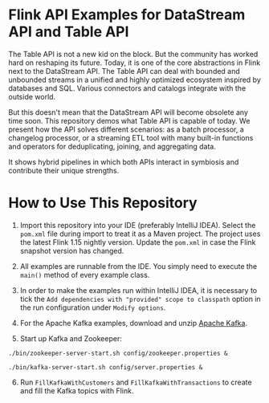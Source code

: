# Flink API Examples for DataStream API and Table API

The Table API is not a new kid on the block. But the community has worked hard on reshaping its future. Today, it is one
of the core abstractions in Flink next to the DataStream API. The Table API can deal with bounded and unbounded streams
in a unified and highly optimized ecosystem inspired by databases and SQL. Various connectors and catalogs integrate
with the outside world.

But this doesn't mean that the DataStream API will become obsolete any time soon. This repository demos what Table API
is capable of today. We present how the API solves different scenarios:
as a batch processor, a changelog processor, or a streaming ETL tool with many built-in functions and operators for
deduplicating, joining, and aggregating data.

It shows hybrid pipelines in which both APIs interact in symbiosis and contribute their unique strengths.

# How to Use This Repository

1. Import this repository into your IDE (preferably IntelliJ IDEA). Select the `pom.xml` file during import to treat it
   as a Maven project. The project uses the latest Flink 1.15 nightly version. Update the `pom.xml` in case the Flink
   snapshot version has changed.

2. All examples are runnable from the IDE. You simply need to execute the `main()` method of every example class.

3. In order to make the examples run within IntelliJ IDEA, it is necessary to tick
   the `Add dependencies with "provided" scope to classpath` option in the run configuration under `Modify options`.

4. For the Apache Kafka examples, download and unzip [Apache Kafka](https://kafka.apache.org/downloads).

5. Start up Kafka and Zookeeper:

```
./bin/zookeeper-server-start.sh config/zookeeper.properties &

./bin/kafka-server-start.sh config/server.properties &
```

6. Run `FillKafkaWithCustomers` and `FillKafkaWithTransactions` to create and fill the Kafka topics with Flink.
